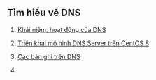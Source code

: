 ## Tìm hiểu về DNS

1. [Khái niệm, hoạt động của DNS](docs/review.md)  

2. [Triển khai mô hình DNS Server trên CentOS 8](docs/trienkhai.md)

3. [Các bản ghi trên DNS](docs/record.md)  

4. 
